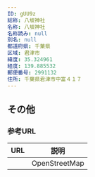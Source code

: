 ```yaml
---
ID: gUU9z
総称: 八坂神社
名称: 八坂神社
名称読み: null
別名: null
都道府県: 千葉県
区域: 君津市
緯度: 35.324961
経度: 139.885532
郵便番号: 2991132
住所: 千葉県君津市中富４１７
---
```


## その他

### 参考URL

| URL | 説明          |
| --- | ------------- |
|     | OpenStreetMap |
